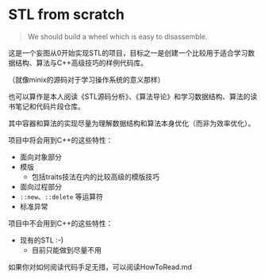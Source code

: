 # STL from scratch

> We should build a wheel which is easy to disassemble.

这是一个妄图从0开始实现STL的项目，目标之一是创建一个比较用于适合学习数据结构、算法与C++高级技巧的样例代码库。

（就像minix的源码对于学习操作系统的意义那样）

也可以算作是本人阅读《STL源码分析》、《算法导论》和学习数据结构、算法的读书笔记和代码片段仓库。

其中容器和算法的实现尽量为理解数据结构和算法本身优化（而非为效率优化）。

项目中将会用到C++的这些特性：

- 面向对象部分
- 模版
  - 包括traits技法在内的比较高级的模版技巧
- 面向过程部分
- `::new`、`::delete` 等运算符
- 标准异常

项目中不会用到C++的这些特性：

- 现有的STL :-) 
  - 目前只能做到尽量不用

如果你对如何阅读代码手足无措，可以阅读HowToRead.md